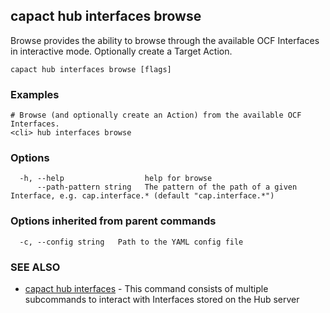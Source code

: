 ## capact hub interfaces browse

Browse provides the ability to browse through the available OCF Interfaces in interactive mode. Optionally create a Target Action.

```
capact hub interfaces browse [flags]
```

### Examples

```
# Browse (and optionally create an Action) from the available OCF Interfaces.
<cli> hub interfaces browse

```

### Options

```
  -h, --help                  help for browse
      --path-pattern string   The pattern of the path of a given Interface, e.g. cap.interface.* (default "cap.interface.*")
```

### Options inherited from parent commands

```
  -c, --config string   Path to the YAML config file
```

### SEE ALSO

* [capact hub interfaces](capact_hub_interfaces.md)	 - This command consists of multiple subcommands to interact with Interfaces stored on the Hub server

